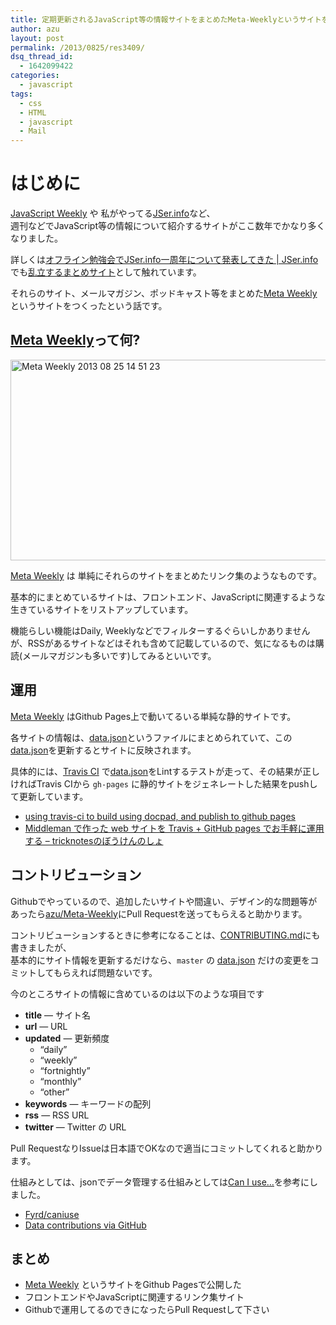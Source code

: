 ```yaml
---
title: 定期更新されるJavaScript等の情報サイトをまとめたMeta-Weeklyというサイトを作りました
author: azu
layout: post
permalink: /2013/0825/res3409/
dsq_thread_id:
  - 1642099422
categories:
  - javascript
tags:
  - css
  - HTML
  - javascript
  - Mail
---
```

# はじめに

[JavaScript Weekly][1] や 私がやってる[JSer.info][2]など、  
週刊などでJavaScript等の情報について紹介するサイトがここ数年でかなり多くなりました。

詳しくは[オフライン勉強会でJSer.info一周年について発表してきた | JSer.info][3]でも[乱立するまとめサイト][4]として触れています。

それらのサイト、メールマガジン、ポッドキャスト等をまとめた[Meta Weekly][5]というサイトをつくったという話です。

## [Meta Weekly][5]って何?

[<img src="http://efcl.info/wp-content/uploads/2013/08/Meta-Weekly-2013-08-25-14-51-23.jpg" alt="Meta Weekly 2013 08 25 14 51 23" title="Meta Weekly 2013-08-25 14-51-23.jpg" border="0" width="600" height="321" />][6]

[Meta Weekly][5] は 単純にそれらのサイトをまとめたリンク集のようなものです。

基本的にまとめているサイトは、フロントエンド、JavaScriptに関連するような生きているサイトをリストアップしています。

機能らしい機能はDaily, Weeklyなどでフィルターするぐらいしかありませんが、RSSがあるサイトなどはそれも含めて記載しているので、気になるものは購読(メールマガジンも多いです)してみるといいです。

## 運用

[Meta Weekly][5] はGithub Pages上で動いてるいる単純な静的サイトです。

各サイトの情報は、[data.json][7]というファイルにまとめられていて、この[data.json][7]を更新するとサイトに反映されます。

具体的には、[Travis CI][8] で[data.json][7]をLintするテストが走って、その結果が正しければTravis CIから `gh-pages` に静的サイトをジェネレートした結果をpushして更新しています。

*   [using travis-ci to build using docpad, and publish to github pages][9]
*   [Middleman で作った web サイトを Travis + GitHub pages でお手軽に運用する &#8211; tricknotesのぼうけんのしょ][10]

## コントリビューション

Githubでやっているので、追加したいサイトや間違い、デザイン的な問題等があったら[azu/Meta-Weekly][11]にPull Requestを送ってもらえると助かります。

コントリビューションするときに参考になることは、[CONTRIBUTING.md][12]にも書きましたが、  
基本的にサイト情報を更新するだけなら、`master` の [data.json][7] だけの変更をコミットしてもらえれば問題ないです。

今のところサイトの情報に含めているのは以下のような項目です

*   **title** — サイト名
*   **url** — URL
*   **updated** — 更新頻度 
    *   &#8220;daily&#8221;
    *   &#8220;weekly&#8221;
    *   &#8220;fortnightly&#8221;
    *   &#8220;monthly&#8221;
    *   &#8220;other&#8221;
*   **keywords** — キーワードの配列
*   **rss** — RSS URL
*   **twitter** — Twitter の URL

Pull RequestなりIssueは日本語でOKなので適当にコミットしてくれると助かります。

仕組みとしては、jsonでデータ管理する仕組みとしては[Can I use&#8230;][13]を参考にしました。

*   [Fyrd/caniuse][14]
*   [Data contributions via GitHub][15]

## まとめ

*   [Meta Weekly][5] というサイトをGithub Pagesで公開した
*   フロントエンドやJavaScriptに関連するリンク集サイト
*   Githubで運用してるのできになったらPull Requestして下さい

 [1]: http://javascriptweekly.com/ "JavaScript Weekly"
 [2]: http://jser.info/ "JSer.info"
 [3]: http://jser.info/post/15883533195 "オフライン勉強会でJSer.info一周年について発表してきた | JSer.info"
 [4]: http://azu.github.io/slide/offline_study/javascript_world.html#slide25 "乱立するまとめサイト"
 [5]: http://azu.github.io/Meta-Weekly/ "Meta Weekly"
 [6]: http://azu.github.io/Meta-Weekly/
 [7]: https://github.com/azu/Meta-Weekly/blob/master/data.json "data.json"
 [8]: https://travis-ci.org/azu/Meta-Weekly "Travis CI - Free Hosted Continuous Integration Platform for the Open Source Community"
 [9]: https://gist.github.com/bewest/6100033 "using travis-ci to build using docpad, and publish to github pages"
 [10]: http://tricknotes.hateblo.jp/entry/2013/06/17/020229 "Middleman で作った web サイトを Travis + GitHub pages でお手軽に運用する - tricknotesのぼうけんのしょ"
 [11]: https://github.com/azu/Meta-Weekly "azu/Meta-Weekly"
 [12]: https://github.com/azu/Meta-Weekly/blob/master/CONTRIBUTING.md "CONTRIBUTING.md"
 [13]: http://caniuse.com/ "Can I use…"
 [14]: https://github.com/Fyrd/caniuse "Fyrd/caniuse"
 [15]: http://caniuse.com/feed/136 "Data contributions via GitHub"